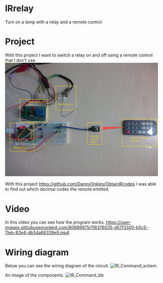 # IRrelay
Turn on a lamp with a relay and a remote control

# Project
With this project I want to switch a relay on and off using a remote control that I don't use.
![Image](https://github.com/DannyOnkies/IRrelay/blob/main/pic/photoaf%20(1).jpg "icon")

 With this project https://github.com/DannyOnkies/ObtainIRcodes I was able to find out which decimal 
 codes the remote emitted.
 
# Video
 In this video you can see how the program works. 
https://user-images.githubusercontent.com/80686975/118376035-d57f3300-b5c5-11eb-83e4-db54a66339e9.mp4

# Wiring diagram
Below you can see the wiring diagram of the circuit.
![IR_Command_schem](https://user-images.githubusercontent.com/80686975/118376139-75d55780-b5c6-11eb-897e-08295ec12883.jpg)

An image of the components.
![IR_Command_bb](https://user-images.githubusercontent.com/80686975/118376210-db294880-b5c6-11eb-8649-83f696e79b42.jpg)



